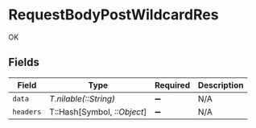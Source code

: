 # RequestBodyPostWildcardRes

OK


## Fields

| Field                       | Type                        | Required                    | Description                 |
| --------------------------- | --------------------------- | --------------------------- | --------------------------- |
| `data`                      | *T.nilable(::String)*       | :heavy_minus_sign:          | N/A                         |
| `headers`                   | T::Hash[Symbol, *::Object*] | :heavy_minus_sign:          | N/A                         |